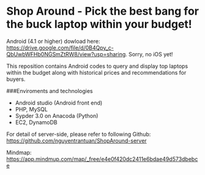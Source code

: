# Shop Around - Pick the best bang for the buck laptop within your budget!

Android (4.1 or higher) dowload here: https://drive.google.com/file/d/0B4Qpy_c-QbUwbWFHb0NGSmZtRW8/view?usp=sharing. Sorry, no iOS yet!


This reposition contains Android codes to query and display top laptops within the budget along with historical prices and recommendations for buyers.

###Enviroments and technologies
- Android studio (Android front end)
- PHP, MySQL
- Sypder 3.0 on Anacoda (Python)
- EC2, DynamoDB

For detail of server-side, please refer to following Github: https://github.com/nguyentrantuan/ShopAround-server 

Mindmap: https://app.mindmup.com/map/_free/e4e0f420dc2411e6bdae49d573dbebce
